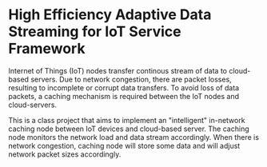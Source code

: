 # High Efficiency Adaptive Data Streaming for IoT Service Framework

Internet of Things (IoT) nodes transfer continous stream of data to cloud-based servers. Due to network congestion, there are packet losses, resulting to incomplete or corrupt data transfers. To avoid loss of data packets, a caching mechanism is required between the IoT nodes and cloud-servers.

This is a class project that aims to implement an "intelligent" in-network caching node between IoT devices and cloud-based server. The caching node monitors the network load and data stream accordingly. When there is network congestion, caching node will store some data and will adjust network packet sizes accordingly.